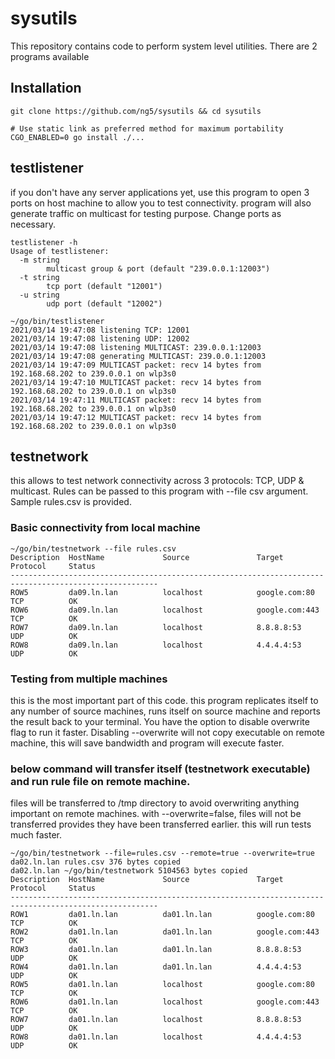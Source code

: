 # sysutils

This repository contains code to perform system level utilities. There are 2 programs available

## Installation

```
git clone https://github.com/ng5/sysutils && cd sysutils

# Use static link as preferred method for maximum portability
CGO_ENABLED=0 go install ./...
```

## testlistener

if you don't have any server applications yet, use this program to open 3 ports on host machine to allow you to test
connectivity. program will also generate traffic on multicast for testing purpose. Change ports as necessary.

```
testlistener -h    
Usage of testlistener:
  -m string
    	multicast group & port (default "239.0.0.1:12003")
  -t string
    	tcp port (default "12001")
  -u string
    	udp port (default "12002")
```

```
~/go/bin/testlistener                  
2021/03/14 19:47:08 listening TCP: 12001
2021/03/14 19:47:08 listening UDP: 12002
2021/03/14 19:47:08 listening MULTICAST: 239.0.0.1:12003
2021/03/14 19:47:08 generating MULTICAST: 239.0.0.1:12003
2021/03/14 19:47:09 MULTICAST packet: recv 14 bytes from 192.168.68.202 to 239.0.0.1 on wlp3s0
2021/03/14 19:47:10 MULTICAST packet: recv 14 bytes from 192.168.68.202 to 239.0.0.1 on wlp3s0
2021/03/14 19:47:11 MULTICAST packet: recv 14 bytes from 192.168.68.202 to 239.0.0.1 on wlp3s0
2021/03/14 19:47:12 MULTICAST packet: recv 14 bytes from 192.168.68.202 to 239.0.0.1 on wlp3s0
```

## testnetwork

this allows to test network connectivity across 3 protocols: TCP, UDP & multicast. Rules can be passed to this program
with --file csv argument. Sample rules.csv is provided.

### Basic connectivity from local machine

```
~/go/bin/testnetwork --file rules.csv
Description  HostName             Source               Target               Protocol     Status      
-------------------------------------------------------------------------------------------------------
ROW5         da09.ln.lan          localhost            google.com:80        TCP          OK          
ROW6         da09.ln.lan          localhost            google.com:443       TCP          OK          
ROW7         da09.ln.lan          localhost            8.8.8.8:53           UDP          OK          
ROW8         da09.ln.lan          localhost            4.4.4.4:53           UDP          OK   
```

### Testing from multiple machines

this is the most important part of this code. this program replicates itself to any number of source machines, runs
itself on source machine and reports the result back to your terminal. You have the option to disable overwrite flag to
run it faster. Disabling --overwrite will not copy executable on remote machine, this will save bandwidth and program
will execute faster.

### below command will transfer itself (testnetwork executable) and run rule file on remote machine.

files will be transferred to /tmp directory to avoid overwriting anything important on remote machines. with
--overwrite=false, files will not be transferred provides they have been transferred earlier. this will run tests much
faster.

```
~/go/bin/testnetwork --file=rules.csv --remote=true --overwrite=true 
da02.ln.lan rules.csv 376 bytes copied
da02.ln.lan ~/go/bin/testnetwork 5104563 bytes copied
Description  HostName             Source               Target               Protocol     Status      
-------------------------------------------------------------------------------------------------------
ROW1         da01.ln.lan          da01.ln.lan          google.com:80        TCP          OK          
ROW2         da01.ln.lan          da01.ln.lan          google.com:443       TCP          OK          
ROW3         da01.ln.lan          da01.ln.lan          8.8.8.8:53           UDP          OK          
ROW4         da01.ln.lan          da01.ln.lan          4.4.4.4:53           UDP          OK          
ROW5         da01.ln.lan          localhost            google.com:80        TCP          OK          
ROW6         da01.ln.lan          localhost            google.com:443       TCP          OK          
ROW7         da01.ln.lan          localhost            8.8.8.8:53           UDP          OK          
ROW8         da01.ln.lan          localhost            4.4.4.4:53           UDP          OK    
```
